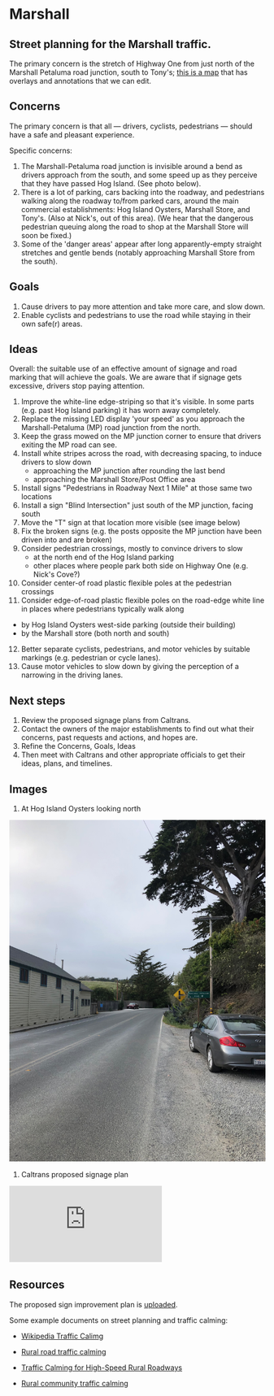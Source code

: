 # Marshall
## Street planning for the Marshall traffic.

The primary concern is the stretch of Highway One from just north of the Marshall Petaluma road junction, south to Tony's; [this is a map](http://umap.openstreetmap.fr/en/map/marshall-street-planning_607330 ) that has overlays and annotations that we can edit.

## Concerns

The primary concern is that all — drivers, cyclists, pedestrians — should have a safe and pleasant experience.

Specific concerns:
1. The Marshall-Petaluma road junction is invisible around a bend as drivers approach from the south, and some speed up as they perceive that they have passed Hog Island. (See photo below).
2. There is a lot of parking, cars backing into the roadway, and pedestrians walking along the roadway to/from parked cars, around the main commercial establishments: Hog Island Oysters, Marshall Store, and Tony's. (Also at Nick's, out of this area). (We hear that the dangerous pedestrian queuing along the road to shop at the Marshall Store will soon be fixed.)
3. Some of the 'danger areas' appear after long apparently-empty straight stretches and gentle bends (notably approaching Marshall Store from the south).

## Goals

1. Cause drivers to pay more attention and take more care, and slow down.
2. Enable cyclists and pedestrians to use the road while staying in their own safe(r) areas.

## Ideas

Overall: the suitable use of an effective amount of signage and road marking that will achieve the goals. We are aware that if signage gets excessive, drivers stop paying attention.

1. Improve the white-line edge-striping so that it's visible. In some parts (e.g. past Hog Island parking) it has worn away completely.
2. Replace the missing LED display 'your speed' as you approach the Marshall-Petaluma (MP) road junction from the north.
3. Keep the grass mowed on the MP junction corner to ensure that drivers exiting the MP road can see.
4. Install white stripes across the road, with decreasing spacing, to induce drivers to slow down
   * approaching the MP junction after rounding the last bend
   * approaching the Marshall Store/Post Office area
5. Install signs "Pedestrians in Roadway Next 1 Mile" at those same two locations
6. Install a sign "Blind Intersection" just south of the MP junction, facing south
7. Move the "T" sign at that location more visible (see image below)
8. Fix the broken signs (e.g. the posts opposite the MP junction have been driven into and are broken)
9. Consider pedestrian crossings, mostly to convince drivers to slow
   * at the north end of the Hog Island parking
   * other places where people park both side on Highway One (e.g. Nick's Cove?)
10. Consider center-of road plastic flexible poles at the pedestrian crossings
11. Consider edge-of-road plastic flexible poles on the road-edge white line in places where pedestrians typically walk along
   * by Hog Island Oysters west-side parking (outside their building)
   * by the Marshall store (both north and south)
12. Better separate cyclists, pedestrians, and motor vehicles by suitable markings (e.g. pedestrian or cycle lanes).
13. Cause motor vehicles to slow down by giving the perception of a narrowing in the driving lanes.

## Next steps

1. Review the proposed signage plans from Caltrans.
2. Contact the owners of the major establishments to find out what their concerns, past requests and actions, and hopes are.
3. Refine the Concerns, Goals, Ideas
4. Then meet with Caltrans and other appropriate officials to get their ideas, plans, and timelines.

## Images

1. At Hog Island Oysters looking north

![At Hog Island looking north](https://github.com/dwsinger/Marshall/blob/main/Hog_Island_looking_north.jpeg)

1. Caltrans proposed signage plan

![uploaded](https://github.com/dwsinger/Marshall/blob/main/Proposed%20Sign%20Improvement%20Plan.pdf)

## Resources

The proposed sign improvement plan is [uploaded](https://github.com/dwsinger/Marshall/blob/main/Proposed%20Sign%20Improvement%20Plan.pdf).

Some example documents on street planning and traffic calming:

* [Wikipedia Traffic Calimg](https://en.wikipedia.org/wiki/Traffic_calming)

* [Rural road traffic calming](https://www.pavementsurfacecoatings.com/wp-content/uploads/2019/12/Documents/traffic-calming-rural-areas.pdf)

* [Traffic Calming for High-Speed Rural Roadways](https://www.lrrb.org/pdf/TRS0801.pdf)

* [Rural community traffic calming](https://www.ca-ilg.org/sites/main/files/file-attachments/fhwa_traffic_calming_on_main_roads_through_rural_communities.pdf)

